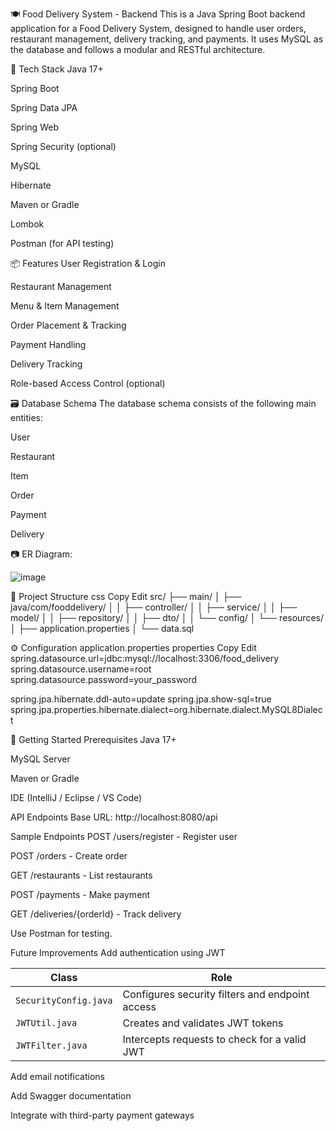 
🍽️ Food Delivery System - Backend
This is a Java Spring Boot backend application for a Food Delivery System, designed to handle user orders, restaurant management, delivery tracking, and payments. It uses MySQL as the database and follows a modular and RESTful architecture.


🧰 Tech Stack
Java 17+

Spring Boot

Spring Data JPA

Spring Web

Spring Security (optional)

MySQL

Hibernate

Maven or Gradle

Lombok

Postman (for API testing)




📦 Features
User Registration & Login

Restaurant Management

Menu & Item Management

Order Placement & Tracking

Payment Handling

Delivery Tracking

Role-based Access Control (optional)



🗃️ Database Schema
The database schema consists of the following main entities:

User

Restaurant

Item

Order

Payment

Delivery

📷 ER Diagram:

![image](https://github.com/user-attachments/assets/8d55ec67-99ae-4792-b1c1-4c91233ed182)

📁 Project Structure
css
Copy
Edit
src/
├── main/
│   ├── java/com/fooddelivery/
│   │   ├── controller/
│   │   ├── service/
│   │   ├── model/
│   │   ├── repository/
│   │   ├── dto/
│   │   └── config/
│   └── resources/
│       ├── application.properties
│       └── data.sql




⚙️ Configuration
application.properties
properties
Copy
Edit
spring.datasource.url=jdbc:mysql://localhost:3306/food_delivery
spring.datasource.username=root
spring.datasource.password=your_password

spring.jpa.hibernate.ddl-auto=update
spring.jpa.show-sql=true
spring.jpa.properties.hibernate.dialect=org.hibernate.dialect.MySQL8Dialect



🚀 Getting Started
Prerequisites
Java 17+

MySQL Server

Maven or Gradle

IDE (IntelliJ / Eclipse / VS Code)



API Endpoints
Base URL: http://localhost:8080/api

Sample Endpoints
POST /users/register - Register user

POST /orders - Create order

GET /restaurants - List restaurants

POST /payments - Make payment

GET /deliveries/{orderId} - Track delivery

Use Postman for testing.



Future Improvements
Add authentication using JWT


| Class                           | Role                                                  |
| ------------------------------- | ----------------------------------------------------- |
| `SecurityConfig.java`           | Configures security filters and endpoint access       |
| `JWTUtil.java`                  | Creates and validates JWT tokens                      |
| `JWTFilter.java`                | Intercepts requests to check for a valid JWT          |



Add email notifications

Add Swagger documentation

Integrate with third-party payment gateways


